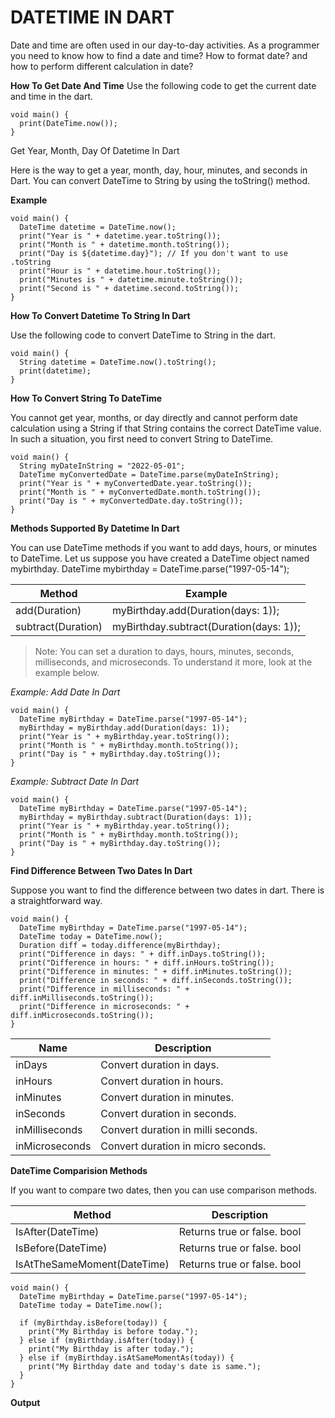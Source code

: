 # DATETIME IN DART

Date and time are often used in our day-to-day activities. As a programmer you need to know how to find a date and time? How to format date? and how to perform different calculation in date?

**How To Get Date And Time**
Use the following code to get the current date and time in the dart.

```
void main() {
  print(DateTime.now());
}
```

Get Year, Month, Day Of Datetime In Dart

Here is the way to get a year, month, day, hour, minutes, and seconds in Dart. You can convert DateTime to String by using the toString() method.

**Example**

```
void main() {
  DateTime datetime = DateTime.now();
  print("Year is " + datetime.year.toString());
  print("Month is " + datetime.month.toString());
  print("Day is ${datetime.day}"); // If you don't want to use .toString
  print("Hour is " + datetime.hour.toString());
  print("Minutes is " + datetime.minute.toString());
  print("Second is " + datetime.second.toString());
}
```

**How To Convert Datetime To String In Dart**

Use the following code to convert DateTime to String in the dart.

```
void main() {
  String datetime = DateTime.now().toString();
  print(datetime);
}
```

**How To Convert String To DateTime**

You cannot get year, months, or day directly and cannot perform date calculation using a String if that String contains the correct DateTime value. In such a situation, you first need to convert String to DateTime.

```
void main() {
  String myDateInString = "2022-05-01";
  DateTime myConvertedDate = DateTime.parse(myDateInString);
  print("Year is " + myConvertedDate.year.toString());
  print("Month is " + myConvertedDate.month.toString());
  print("Day is " + myConvertedDate.day.toString());
}
```

**Methods Supported By Datetime In Dart**

You can use DateTime methods if you want to add days, hours, or minutes to DateTime. Let us suppose you have created a DateTime object named mybirthday. DateTime mybirthday = DateTime.parse("1997-05-14");

| Method |	Example |
| --- | --- |
| add(Duration) |	myBirthday.add(Duration(days: 1)); |
| subtract(Duration) |	myBirthday.subtract(Duration(days: 1)); |


> Note: You can set a duration to days, hours, minutes, seconds, milliseconds, and microseconds. To understand it more, look at the example below.

*Example: Add Date In Dart*

```
void main() {
  DateTime myBirthday = DateTime.parse("1997-05-14");
  myBirthday = myBirthday.add(Duration(days: 1));
  print("Year is " + myBirthday.year.toString());
  print("Month is " + myBirthday.month.toString());
  print("Day is " + myBirthday.day.toString());
}
```

*Example: Subtract Date In Dart*

```
void main() {
  DateTime myBirthday = DateTime.parse("1997-05-14");
  myBirthday = myBirthday.subtract(Duration(days: 1));
  print("Year is " + myBirthday.year.toString());
  print("Month is " + myBirthday.month.toString());
  print("Day is " + myBirthday.day.toString());
}
```

**Find Difference Between Two Dates In Dart**

Suppose you want to find the difference between two dates in dart. There is a straightforward way.

```
void main() {
  DateTime myBirthday = DateTime.parse("1997-05-14");
  DateTime today = DateTime.now();
  Duration diff = today.difference(myBirthday);
  print("Difference in days: " + diff.inDays.toString());
  print("Difference in hours: " + diff.inHours.toString());
  print("Difference in minutes: " + diff.inMinutes.toString());
  print("Difference in seconds: " + diff.inSeconds.toString());
  print("Difference in milliseconds: " + diff.inMilliseconds.toString());
  print("Difference in microseconds: " + diff.inMicroseconds.toString());
}
```

| Name |	Description |
| --- | --- | 
| inDays |	Convert duration in days. |
| inHours |	Convert duration in hours. |
| inMinutes |	Convert duration in minutes. |
| inSeconds	| Convert duration in seconds. |
| inMilliseconds |	Convert duration in milli seconds. |
| inMicroseconds |	Convert duration in micro seconds. |


**DateTime Comparision Methods**

If you want to compare two dates, then you can use comparison methods.

| Method | Description |
| --- | --- |
| IsAfter(DateTime) |	Returns true or false. bool |
| IsBefore(DateTime) |	Returns true or false. bool |
| IsAtTheSameMoment(DateTime) |	Returns true or false. bool |

```
void main() {
  DateTime myBirthday = DateTime.parse("1997-05-14");
  DateTime today = DateTime.now();

  if (myBirthday.isBefore(today)) {
    print("My Birthday is before today.");
  } else if (myBirthday.isAfter(today)) {
    print("My Birthday is after today.");
  } else if (myBirthday.isAtSameMomentAs(today)) {
    print("My Birthday date and today's date is same.");
  }
}
```

**Output**